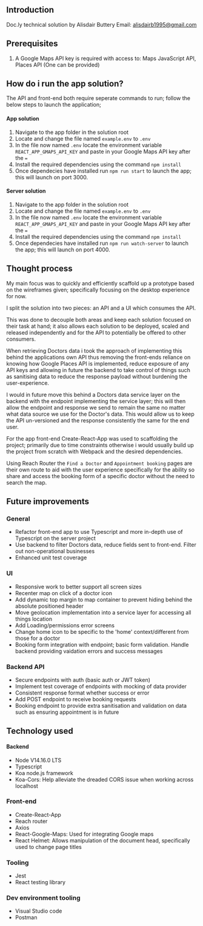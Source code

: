 ## Introduction

Doc.ly technical solution by Alisdair Buttery
Email: alisdairb1995@gmail.com

## Prerequisites

1. A Google Maps API key is required with access to: Maps JavaScript API, Places API (One can be provided)

## How do i run the app solution?

The API and front-end both require seperate commands to run; follow the below steps to launch the application;

#### App solution
1. Navigate to the app folder in the solution root
2. Locate and change the file named `example.env` to `.env`
3. In the file now named `.env` locate the environment variable `REACT_APP_GMAPS_API_KEY` and paste in your Google Maps API key after the `=`
4. Install the required dependencies using the command `npm install`
5. Once dependecies have installed run `npm run start` to launch the app; this will launch on port 3000.

#### Server solution
1. Navigate to the app folder in the solution root
2. Locate and change the file named `example.env` to `.env`
3. In the file now named `.env` locate the environment variable `REACT_APP_GMAPS_API_KEY` and paste in your Google Maps API key after the `=`
4. Install the required dependencies using the command `npm install`
5. Once dependecies have installed run `npm run watch-server` to launch the app; this will launch on port 4000.

## Thought process

My main focus was to quickly and efficiently scaffold up a prototype based on the wireframes given; specifically focusing on the desktop experience for now.

I split the solution into two pieces: an API and a UI which consumes the API. 

This was done to decouple both areas and keep each solution focused on their task at hand; it also allows each solution to be deployed, scaled and released independently and for the API to potentially be offered to other consumers.

When retrieving Doctors data i took the approach of implementing this behind the applications own API thus removing the front-ends reliance on knowing how Google Places API is implemented, reduce exposure of any API keys and allowing in future the backend to take control of things such as sanitising data to reduce the response payload without burdening the user-experience.

I would in future move this behind a Doctors data service layer on the backend with the endpoint implementing the service layer; this will then allow the endpoint and response we send to remain the same no matter what data source we use for the Doctor's data. This would allow us to keep the API un-versioned and the response consistently the same for the end user.

For the app front-end Create-React-App was used to scaffolding the project; primarily due to time constraints otherwise i would usually build up the project from scratch with Webpack and the desired dependencies.

Using Reach Router the `Find a Doctor` and `Appointment booking` pages are their own route to aid with the user experience specifically for the ability so share and access the booking form of a specific doctor without the need to search the map.

## Future improvements

### General
- Refactor front-end app to use Typescript and more in-depth use of Typescript on the server project
- Use backend to filter Doctors data, reduce fields sent to front-end. Filter out non-operational businesses
- Enhanced unit test coverage

### UI
- Responsive work to better support all screen sizes
- Recenter map on click of a doctor icon
- Add dynamic top margin to map container to prevent hiding behind the absolute positioned header
- Move geolocation implementation into a service layer for accessing all things location
- Add Loading/permissions error screens
- Change home icon to be specific to the 'home' context/different from those for a doctor
- Booking form integration with endpoint; basic form validation. Handle backend providing vaidation errors and success messages

### Backend API
- Secure endpoints with auth (basic auth or JWT token)
- Implement test coverage of endpoints with mocking of data provider
- Consistent response format whether success or error
- Add POST endpoint to receive booking requests
- Booking endpoint to provide extra sanitisation and validation on data such as ensuring appointment is in future

## Technology used

#### Backend
- Node V14.16.0 LTS
- Typescript
- Koa node.js framework
- Koa-Cors: Help alleviate the dreaded CORS issue when working across localhost

### Front-end
- Create-React-App
- Reach router
- Axios
- React-Google-Maps: Used for integrating Google maps
- React Helmet: Allows manipulation of the document head, specifically used to change page titles

### Tooling
- Jest
- React testing library

### Dev environment tooling
- Visual Studio code
- Postman